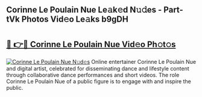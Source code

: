 ## Corinne Le Poulain Nue Le𝚊k𝚎d N𝚞𝚍es - Part-tVk Photos Vid𝚎o Le𝚊ks b9gDH

# <h2><a href="http://fb52ojs.evod.top/?m=Corinne+Le+Poulain+Nue">🔗 👉🔴 Corinne Le Poulain Nue Vid𝚎o Ph𝚘t𝚘s</a></h2>

[![Corinne Le Poulain Nue N𝚞d𝚎s](https://i.imgur.com/8V9OHl7.gif)](http://fb52ojs.evod.top/?m=Corinne+Le+Poulain+Nue)
Online entertainer Corinne Le Poulain Nue and digital artist, celebrated for disseminating dance and lifestyle content through collaborative dance performances and short videos. The role Corinne Le Poulain Nue of a public figure is to engage with and inspire the public. 

